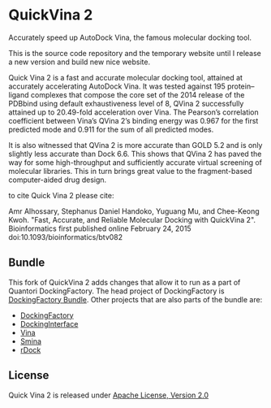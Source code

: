 # QuickVina 2
Accurately speed up AutoDock Vina, the famous molecular docking tool.

This is the source code repository and the temporary website until I release a new version and build new nice website.

Quick Vina 2 is a fast and accurate molecular docking tool, attained at accurately accelerating AutoDock Vina. It was tested against 195 protein–ligand complexes that compose the core set of the 2014 release of the PDBbind using default exhaustiveness level of 8, QVina 2 successfully attained up to 20.49-fold acceleration over Vina. The Pearson’s correlation coefficient between Vina’s QVina 2’s binding energy was 0.967 for the first predicted mode and 0.911 for the sum of all predicted modes.

It is also witnessed that QVina 2 is more accurate than GOLD 5.2 and is only slightly less accurate than Dock 6.6. This shows that QVina 2 has paved the way for some high-throughput and sufficiently accurate virtual screening of molecular libraries. This in turn brings great value to the fragment-based computer-aided drug design.

to cite Quick Vina 2 please cite:

Amr Alhossary, Stephanus Daniel Handoko, Yuguang Mu, and Chee-Keong Kwoh. "Fast, Accurate, and Reliable Molecular Docking with QuickVina 2". Bioinformatics first published online February 24, 2015 doi:10.1093/bioinformatics/btv082

## Bundle

This fork of QuickVina 2 adds changes that allow it to run as a part of Quantori DockingFactory. The head project of DockingFactory is [DockingFactory Bundle](https://github.com/quantori/scip-dockingfactory-bundle). Other projects that are also parts of the bundle are:
- [DockingFactory](https://github.com/quantori/scip-dockingfactory)
- [DockingInterface](https://github.com/quantori/scip-dockinginterface)
- [Vina](https://github.com/quantori/scip-vina)
- [Smina](https://github.com/quantori/scip-smina)
- [rDock](https://github.com/quantori/scip-rdock)

## License

Quick Vina 2 is released under [Apache License, Version 2.0](LICENSE)
